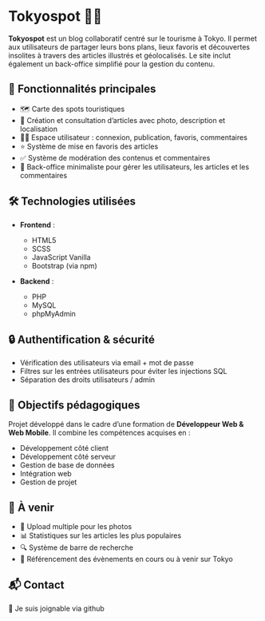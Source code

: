 # Tokyospot 🗾✨

**Tokyospot** est un blog collaboratif centré sur le tourisme à Tokyo. Il permet aux utilisateurs de partager leurs bons plans, lieux favoris et découvertes insolites à travers des articles illustrés et géolocalisés. Le site inclut également un back-office simplifié pour la gestion du contenu.

## 🚀 Fonctionnalités principales

- 🗺️ Carte des spots touristiques
- 📝 Création et consultation d’articles avec photo, description et localisation
- 🧑‍💻 Espace utilisateur : connexion, publication, favoris, commentaires
- ⭐ Système de mise en favoris des articles
- ✅ Système de modération des contenus et commentaires
- 🔧 Back-office minimaliste pour gérer les utilisateurs, les articles et les commentaires

## 🛠️ Technologies utilisées

- **Frontend** :
  - HTML5
  - SCSS
  - JavaScript Vanilla
  - Bootstrap (via npm)

- **Backend** :
  - PHP
  - MySQL
  - phpMyAdmin

## 🔒 Authentification & sécurité

- Vérification des utilisateurs via email + mot de passe
- Filtres sur les entrées utilisateurs pour éviter les injections SQL
- Séparation des droits utilisateurs / admin

## 🎯 Objectifs pédagogiques

Projet développé dans le cadre d’une formation de **Développeur Web & Web Mobile**. Il combine les compétences acquises en :

- Développement côté client
- Développement côté serveur
- Gestion de base de données
- Intégration web
- Gestion de projet

## 📆 À venir

- 📸 Upload multiple pour les photos
- 📊 Statistiques sur les articles les plus populaires
- 🔍 Système de barre de recherche
- 🎎 Référencement des évènements en cours ou à venir sur Tokyo

## 📬 Contact

🤝 Je suis joignable via github
